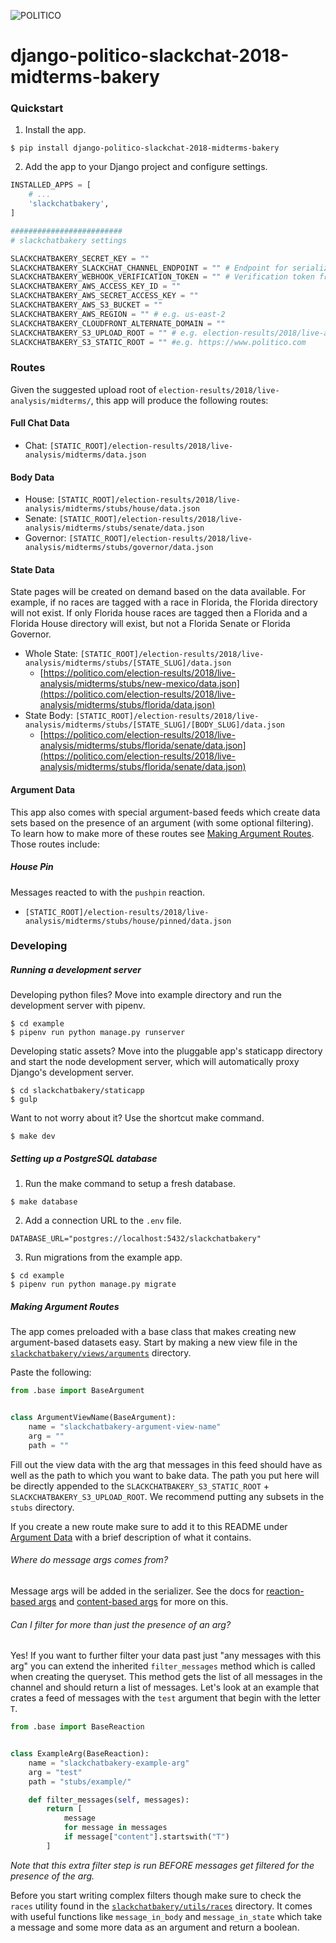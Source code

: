 ![POLITICO](https://rawgithub.com/The-Politico/src/master/images/logo/badge.png)

# django-politico-slackchat-2018-midterms-bakery

### Quickstart

1. Install the app.

  ```
  $ pip install django-politico-slackchat-2018-midterms-bakery
  ```

2. Add the app to your Django project and configure settings.

  ```python
  INSTALLED_APPS = [
      # ...
      'slackchatbakery',
  ]

  #########################
  # slackchatbakery settings

  SLACKCHATBAKERY_SECRET_KEY = ""
  SLACKCHATBAKERY_SLACKCHAT_CHANNEL_ENDPOINT = "" # Endpoint for serializer API
  SLACKCHATBAKERY_WEBHOOK_VERIFICATION_TOKEN = "" # Verification token from serializer
  SLACKCHATBAKERY_AWS_ACCESS_KEY_ID = ""
  SLACKCHATBAKERY_AWS_SECRET_ACCESS_KEY = ""
  SLACKCHATBAKERY_AWS_S3_BUCKET = ""
  SLACKCHATBAKERY_AWS_REGION = "" # e.g. us-east-2
  SLACKCHATBAKERY_CLOUDFRONT_ALTERNATE_DOMAIN = ""
  SLACKCHATBAKERY_S3_UPLOAD_ROOT = "" # e.g. election-results/2018/live-analysis/midterms/
  SLACKCHATBAKERY_S3_STATIC_ROOT = "" #e.g. https://www.politico.com

  ```

### Routes
Given the suggested upload root of `election-results/2018/live-analysis/midterms/`, this app will produce the following routes:

#### Full Chat Data
- Chat: `[STATIC_ROOT]/election-results/2018/live-analysis/midterms/data.json`

#### Body Data
- House: `[STATIC_ROOT]/election-results/2018/live-analysis/midterms/stubs/house/data.json`
- Senate: `[STATIC_ROOT]/election-results/2018/live-analysis/midterms/stubs/senate/data.json`
- Governor: `[STATIC_ROOT]/election-results/2018/live-analysis/midterms/stubs/governor/data.json`

#### State Data
State pages will be created on demand based on the data available. For example, if no races are tagged with a race in Florida, the Florida directory will not exist. If only Florida house races are tagged then a Florida and a Florida House directory will exist, but not a Florida Senate or Florida Governor.
- Whole State: `[STATIC_ROOT]/election-results/2018/live-analysis/midterms/stubs/[STATE_SLUG]/data.json`
  - [https://politico.com/election-results/2018/live-analysis/midterms/stubs/new-mexico/data.json](https://politico.com/election-results/2018/live-analysis/midterms/stubs/florida/data.json)
- State Body: `[STATIC_ROOT]/election-results/2018/live-analysis/midterms/stubs/[STATE_SLUG]/[BODY_SLUG]/data.json`
  - [https://politico.com/election-results/2018/live-analysis/midterms/stubs/florida/senate/data.json](https://politico.com/election-results/2018/live-analysis/midterms/stubs/florida/senate/data.json)

#### Argument Data
This app also comes with special argument-based feeds which create data sets based on the presence of an argument (with some optional filtering). To learn how to make more of these routes see [Making Argument Routes](#making-argument-routes). Those routes include:

##### House Pin
Messages reacted to with the `pushpin` reaction.
-  `[STATIC_ROOT]/election-results/2018/live-analysis/midterms/stubs/house/pinned/data.json`


### Developing

##### Running a development server

Developing python files? Move into example directory and run the development server with pipenv.

  ```
  $ cd example
  $ pipenv run python manage.py runserver
  ```

Developing static assets? Move into the pluggable app's staticapp directory and start the node development server, which will automatically proxy Django's development server.

  ```
  $ cd slackchatbakery/staticapp
  $ gulp
  ```

Want to not worry about it? Use the shortcut make command.

  ```
  $ make dev
  ```

##### Setting up a PostgreSQL database

1. Run the make command to setup a fresh database.

  ```
  $ make database
  ```

2. Add a connection URL to the `.env` file.

  ```
  DATABASE_URL="postgres://localhost:5432/slackchatbakery"
  ```

3. Run migrations from the example app.

  ```
  $ cd example
  $ pipenv run python manage.py migrate
  ```

##### Making Argument Routes
The app comes preloaded with a base class that makes creating new argument-based datasets easy. Start by making a new view file in the [`slackchatbakery/views/arguments`](slackchatbakery/views/arguments) directory.

Paste the following:
```python
from .base import BaseArgument


class ArgumentViewName(BaseArgument):
    name = "slackchatbakery-argument-view-name"
    arg = ""
    path = ""

```

Fill out the view data with the arg that messages in this feed should have as well as the path to which you want to bake data. The path you put here will be directly appended to the `SLACKCHATBAKERY_S3_STATIC_ROOT` + `SLACKCHATBAKERY_S3_UPLOAD_ROOT`. We recommend putting any subsets in the `stubs` directory.

If you create a new route make sure to add it to this README under [Argument Data](#argument-data) with a brief description of what it contains.

###### Where do message args comes from?
Message args will be added in the serializer. See the docs for [reaction-based args](https://django-slackchat-serializer.readthedocs.io/en/latest/serialization.html#args) and [content-based args](https://django-slackchat-serializer.readthedocs.io/en/latest/serialization.html#custom-content-templates) for more on this.

###### Can I filter for more than just the presence of an arg?
Yes! If you want to further filter your data past just "any messages with this arg" you can extend the inherited `filter_messages` method which is called when creating the queryset. This method gets the list of all messages in the channel and should return a list of messages. Let's look at an example that crates a feed of messages with the `test` argument that begin with the letter `T`.

```python
from .base import BaseReaction


class ExampleArg(BaseReaction):
    name = "slackchatbakery-example-arg"
    arg = "test"
    path = "stubs/example/"

    def filter_messages(self, messages):
        return [
            message
            for message in messages
            if message["content"].startswith("T")
        ]
```
*Note that this extra filter step is run BEFORE messages get filtered for the presence of the arg.*

Before you start writing complex filters though make sure to check the `races` utility found in the [`slackchatbakery/utils/races`](slackchatbakery/utils/races) directory. It comes with useful functions like `message_in_body` and `message_in_state` which take a message and some more data as an argument and return a boolean.

